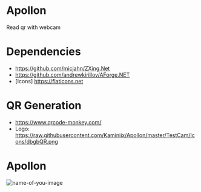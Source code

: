 # Apollon
Read qr with webcam

# Dependencies
- https://github.com/micjahn/ZXing.Net
- https://github.com/andrewkirillov/AForge.NET
- [Icons] https://flaticons.net

# QR Generation
- https://www.qrcode-monkey.com/
- Logo: https://raw.githubusercontent.com/Kaminiix/Apollon/master/TestCam/Icons/dbgbQR.png

# Apollon
![name-of-you-image](https://cdn.discordapp.com/attachments/535389203551354881/797563209661153280/scree.PNG)
